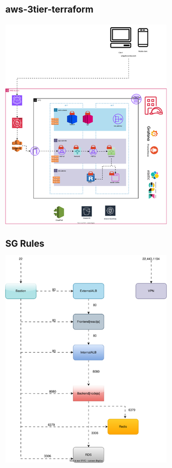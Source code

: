 # aws-3tier-terraform
![3-tier AWS Architecture](3-tier.drawio.svg)
---
# SG Rules
![SG Rules](sg-rules.drawio.svg)